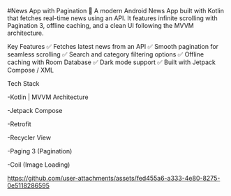 #News App with Pagination 📰
A modern Android News App built with Kotlin that fetches real-time news using an API. It features infinite scrolling with Pagination 3, offline caching, and a clean UI following the MVVM architecture.

Key Features
✅ Fetches latest news from an API
✅ Smooth pagination for seamless scrolling
✅ Search and category filtering options
✅ Offline caching with Room Database
✅ Dark mode support
✅ Built with Jetpack Compose / XML

Tech Stack

-Kotlin | MVVM Architecture

-Jetpack Compose

-Retrofit 

-Recycler View

-Paging 3 (Pagination)

-Coil (Image Loading)



https://github.com/user-attachments/assets/fed455a6-a333-4e80-8275-0e5118286595




